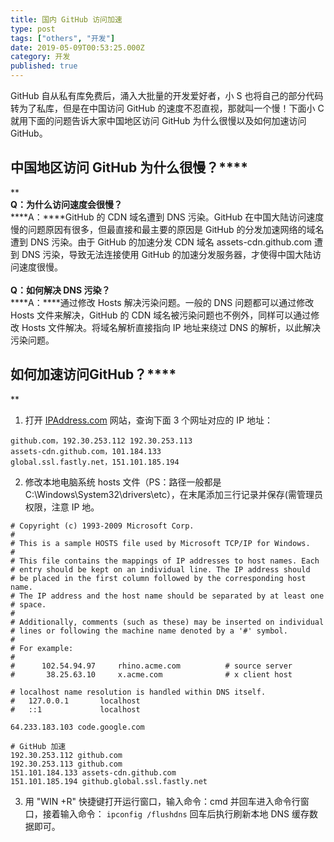 ```yaml
---
title: 国内 GitHub 访问加速
type: post
tags: ["others", "开发"]
date: 2019-05-09T00:53:25.000Z
category: 开发
published: true
---
```


GitHub 自从私有库免费后，涌入大批量的开发爱好者，小 S 也将自己的部分代码转为了私库，但是在中国访问 GitHub 的速度不忍直视，那就叫一个慢！下面小 C 就用下面的问题告诉大家中国地区访问 GitHub 为什么很慢以及如何加速访问 GitHub。<br />


## ****中国地区访问 GitHub 为什么****很****慢****？****
**<br />****Q：为什么访问速度会很慢？****<br />****A：****GitHub 的 CDN 域名遭到 DNS 污染。GitHub 在中国大陆访问速度慢的问题原因有很多，但最直接和最主要的原因是 GitHub 的分发加速网络的域名遭到 DNS 污染。由于 GitHub 的加速分发 CDN 域名 assets-cdn.github.com 遭到 DNS 污染，导致无法连接使用 GitHub 的加速分发服务器，才使得中国大陆访问速度很慢。<br />
<br />****Q：如何解决 DNS 污染？****<br />****A：****通过修改 Hosts 解决污染问题。一般的 DNS 问题都可以通过修改 Hosts 文件来解决，GitHub 的 CDN 域名被污染问题也不例外，同样可以通过修改 Hosts 文件解决。将域名解析直接指向 IP 地址来绕过 DNS 的解析，以此解决污染问题。<br />


## ****如何加速访问****GitHub？****
**

1. 打开 [IPAddress.com](https://www.ipaddress.com/) 网站，查询下面 3 个网址对应的 IP 地址：

```
github.com，192.30.253.112 192.30.253.113
assets-cdn.github.com，101.184.133
global.ssl.fastly.net，151.101.185.194
```

2. 修改本地电脑系统 hosts 文件（PS：路径一般都是 C:\Windows\System32\drivers\etc），在末尾添加三行记录并保存(需管理员权限，注意 IP 地。
```
# Copyright (c) 1993-2009 Microsoft Corp.
#
# This is a sample HOSTS file used by Microsoft TCP/IP for Windows.
#
# This file contains the mappings of IP addresses to host names. Each
# entry should be kept on an individual line. The IP address should
# be placed in the first column followed by the corresponding host name.
# The IP address and the host name should be separated by at least one
# space.
#
# Additionally, comments (such as these) may be inserted on individual
# lines or following the machine name denoted by a '#' symbol.
#
# For example:
#
#      102.54.94.97     rhino.acme.com          # source server
#       38.25.63.10     x.acme.com              # x client host

# localhost name resolution is handled within DNS itself.
#	127.0.0.1       localhost
#	::1             localhost

64.233.183.103 code.google.com

# GitHub 加速
192.30.253.112 github.com
192.30.253.113 github.com
151.101.184.133 assets-cdn.github.com
151.101.185.194 github.global.ssl.fastly.net
```

3. 用 "WIN +R" 快捷键打开运行窗口，输入命令：cmd 并回车进入命令行窗口，接着输入命令： `ipconfig /flushdns` 回车后执行刷新本地 DNS 缓存数据即可。
